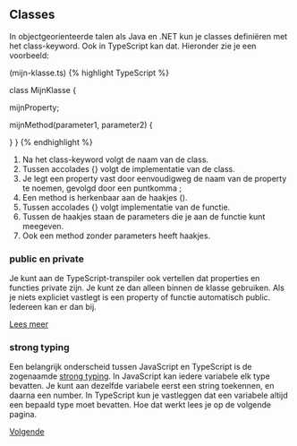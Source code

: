 ## Classes

In objectgeorienteerde talen als Java en .NET kun je classes definiëren met het class-keyword. 
Ook in TypeScript kan dat. Hieronder zie je een voorbeeld:

(mijn-klasse.ts)
{% highlight TypeScript %}

class MijnKlasse {
  
  mijnProperty;
  
  mijnMethod(parameter1, parameter2) {
    
  }
}
{% endhighlight %}

1. Na het class-keyword volgt de naam van de class.
2. Tussen accolades {} volgt de implementatie van de class.
3. Je legt een property vast door eenvoudigweg de naam van de property te noemen, gevolgd door een puntkomma ;
4. Een method is herkenbaar aan de haakjes ().
5. Tussen accolades {} volgt implementatie van de functie.
6. Tussen de haakjes staan de parameters die je aan de functie kunt meegeven.
7. Ook een method zonder parameters heeft haakjes.

### public en private

Je kunt aan de TypeScript-transpiler ook vertellen dat properties en functies private zijn. Je kunt ze dan alleen 
binnen de klasse gebruiken. Als je niets expliciet vastlegt is een property of functie automatisch public. Iedereen 
kan er dan bij.

[Lees meer](http://www.typescriptlang.org/docs/handbook/classes.html#public-private-and-protected-modifiers)

### strong typing

Een belangrijk onderscheid tussen JavaScript en TypeScript is de zogenaamde
[strong typing](https://en.wikipedia.org/wiki/Type_safety). In JavaScript kan iedere variabele elk type bevatten. Je 
kunt aan dezelfde variabele eerst een string toekennen, en daarna een number. In TypeScript kun je vastleggen dat een 
variabele altijd een bepaald type moet bevatten. Hoe dat werkt lees je op de volgende pagina.

[Volgende](06.strong_typing.md)